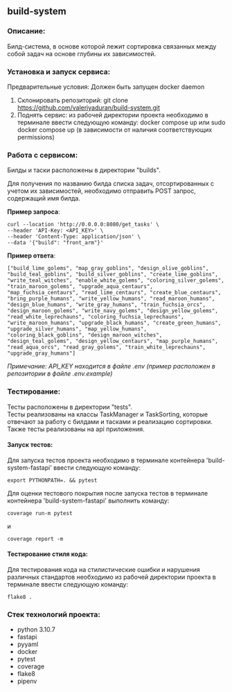 ## build-system
### Описание:
Билд-система, в основе которой лежит сортировка связанных между собой задач на основе глубины их зависимостей.

### Установка и запуск сервиса:
Предварительные условия:
Должен быть запущен docker daemon
1) Cклонировать репозиторий: git clone https://github.com/valeriyaduran/build-system.git
2) Поднять сервис: из рабочей директории проекта необходимо в терминале ввести следующую команду: docker compose up или sudo docker compose up (в зависимости от наличия соответствующих permissions)


### Работа с сервисом:
Билды и таски расположены в директории "builds".

Для получения по названию билда списка задач, отсортированных с учетом их зависимостей, необходимо отправить POST запрос, содержащий имя билда.

**Пример запроса**:
```
curl --location 'http://0.0.0.0:8080/get_tasks' \
--header 'API-Key: <API_KEY>' \
--header 'Content-Type: application/json' \
--data '{"build": "front_arm"}'
```
**Пример ответа**:
```
["build_lime_golems", "map_gray_goblins", "design_olive_goblins", "build_teal_goblins", "build_silver_goblins", "create_lime_goblins", "write_teal_witches", "enable_white_golems", "coloring_silver_golems", "train_maroon_golems", "upgrade_aqua_centaurs", "map_fuchsia_centaurs", "read_lime_centaurs", "create_blue_centaurs", "bring_purple_humans", "write_yellow_humans", "read_maroon_humans", "design_blue_humans", "write_gray_humans", "train_fuchsia_orcs", "design_maroon_golems", "write_navy_golems", "design_yellow_golems", "read_white_leprechauns", "coloring_fuchsia_leprechauns", "write_maroon_humans", "upgrade_black_humans", "create_green_humans", "upgrade_silver_humans", "map_yellow_humans", "coloring_black_goblins", "design_maroon_witches", "design_teal_golems", "design_yellow_centaurs", "map_purple_humans", "read_aqua_orcs", "read_gray_golems", "train_white_leprechauns", "upgrade_gray_humans"]
```
*Примечание: API_KEY находится в файле .env (пример расположен в репозитории в файле .env.example)*

### Тестирование:
Тесты расположены в директории "tests".    
Тесты реализованы на классы TaskManager и TaskSorting, которые отвечают за работу с билдами и тасками и реализацию сортировки. Также тесты реализованы на api приложения.

#### Запуск тестов:
Для запуска тестов проекта необходимо в терминале контейнера 'build-system-fastapi' ввести следующую команду:
```
export PYTHONPATH=. && pytest
```
Для оценки тестового покрытия после запуска тестов в терминале контейнера 'build-system-fastapi' выполнить команду:
```
coverage run-m pytest
```
и
```
coverage report -m
```

#### Тестирование стиля кода:
Для тестирования кода на стилистические ошибки и нарушения различных стандартов необходимо из рабочей директории проекта в терминале ввести следующую команду:
```
flake8 .
```

### Cтек технологий проекта:
- python 3.10.7
- fastapi
- pyyaml
- docker
- pytest
- coverage
- flake8
- pipenv
  











